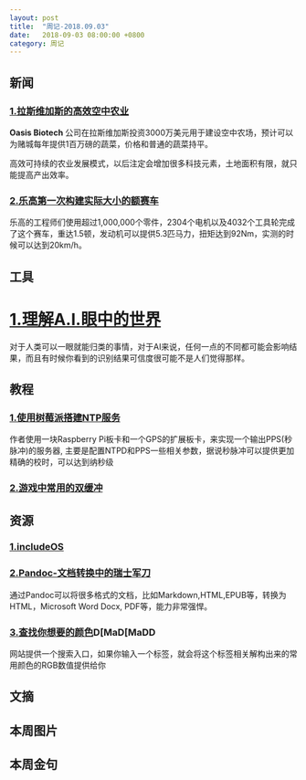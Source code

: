 ```yaml
---
layout: post
title:  "周记-2018.09.03"
date:   2018-09-03 08:00:00 +0800
category: 周记
---
```


## 新闻

### [1.拉斯维加斯的高效空中农业](https://www.businessinsider.com/las-vegas-vertical-farm-bringing-opportunity-to-the-strip-2018-8?r=US&IR=T&utm_source=reddit.com)

**Oasis Biotech** 公司在拉斯维加斯投资3000万美元用于建设空中农场，预计可以为赌城每年提供1百万磅的蔬菜，价格和普通的蔬菜持平。

高效可持续的农业发展模式，以后注定会增加很多科技元素，土地面积有限，就只能提高产出效率。

### [2.乐高第一次构建实际大小的额赛车](https://www.lego.com/en-us/aboutus/news-room/2018/august/technic-bugatti-chiron-build-for-real/)

乐高的工程师们使用超过1,000,000个零件，2304个电机以及4032个工具轮完成了这个赛车，重达1.5顿，发动机可以提供5.3匹马力，扭矩达到92Nm，实测的时候可以达到20km/h。


## 工具

# [1.理解A.I.眼中的世界](https://hackernoon.com/understanding-what-artificial-intelligence-actually-sees-7d4e5b9e648e)

对于人类可以一眼就能归类的事情，对于AI来说，任何一点的不同都可能会影响结果，而且有时候你看到的识别结果可信度很可能不是人们觉得那样。


## 教程

### [1.使用树莓派搭建NTP服务](https://www.satsignal.eu/ntp/Raspberry-Pi-NTP.html)

作者使用一块Raspberry Pi板卡和一个GPS的扩展板卡，来实现一个输出PPS(秒脉冲)的服务器, 主要是配置NTPD和PPS一些相关参数，据说秒脉冲可以提供更加精确的校时，可以达到纳秒级

### [2.游戏中常用的双缓冲](http://gameprogrammingpatterns.com/double-buffer.html)


## 资源

### [1.includeOS](http://www.includeos.org)

### [2.Pandoc-文档转换中的瑞士军刀](https://pandoc.org/index.html)

通过Pandoc可以将很多格式的文档，比如Markdown,HTML,EPUB等，转换为HTML，Microsoft Word Docx, PDF等，能力非常强悍。

### [3.查找你想要的颜色](https://picular.co)D[MaD[MaDD

网站提供一个搜索入口，如果你输入一个标签，就会将这个标签相关解构出来的常用颜色的RGB数值提供给你


## 文摘

## 本周图片

## 本周金句 
